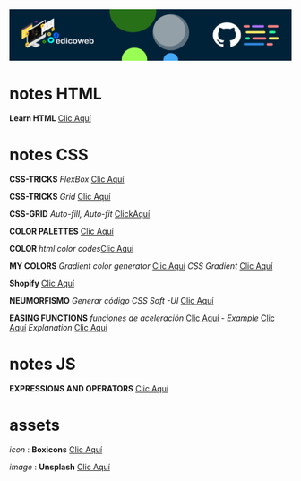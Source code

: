 
<img src="https://github.com/edicoweb/notes/blob/main/eb.png" alt="CSS 2020">

# notes HTML

**Learn HTML** [Clic Aquí](https://www.w3schools.com/html/default.asp)

# notes CSS

**CSS-TRICKS** *FlexBox* [Clic Aquí](https://css-tricks.com/snippets/css/a-guide-to-flexbox/)

**CSS-TRICKS** *Grid* [Clic Aquí](https://css-tricks.com/snippets/css/complete-guide-grid/)

**CSS-GRID** *Auto-fill, Auto-fit* [ClickAquí](https://css-tricks.com/auto-sizing-columns-css-grid-auto-fill-vs-auto-fit/)

**COLOR PALETTES** [Clic Aquí](https://colorhunt.co/)

**COLOR** *html color codes*[Clic Aquí](https://htmlcolorcodes.com/)

**MY COLORS** *Gradient color generator* [Clic Aquí](https://mycolor.space/) *CSS Gradient* [Clic Aquí](https://cssgradient.io/)

**Shopify** [Clic Aquí](https://polaris.shopify.com/design/design)

**NEUMORFISMO** *Generar código CSS Soft -UI* [Clic Aquí](https://neumorphism.io/#e0e0e0)

**EASING FUNCTIONS** *funciones de aceleración* [Clic Aquí](https://easings.net/) - *Example* [Clic Aquí](https://cubic-bezier.com/#.17,.67,.83,.67) *Explanation* [Clic Aquí](https://developer.mozilla.org/en-US/docs/Web/CSS/easing-function)


# notes JS

**EXPRESSIONS AND OPERATORS** [Clic Aquí](https://developer.mozilla.org/en-US/docs/Web/JavaScript/Guide/Expressions_and_Operators)

# assets

*icon* :
**Boxicons** [Clic Aquí](https://boxicons.com/)

*image* :
**Unsplash** [Clic Aquí](https://unsplash.com/)

